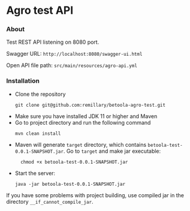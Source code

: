 # Agro test API

### About
Test REST API listening on 8080 port.

Swagger URL: `http://localhost:8080/swagger-ui.html`

Open API file path: `src/main/resources/agro-api.yml`

### Installation

* Clone the repository
    ```shell
    git clone git@github.com:remillary/betoola-agro-test.git
    ```
* Make sure you have installed JDK 11 or higher and Maven
* Go to project directory and run the following command
    ```shell
    mvn clean install
    ```
* Maven will generate `target` directory, which contains 
  `betoola-test-0.0.1-SNAPSHOT.jar`. Go to `target`
  and make jar executable:
  ```shell
    chmod +x betoola-test-0.0.1-SNAPSHOT.jar
  ```
* Start the server:
    ```shell
    java -jar betoola-test-0.0.1-SNAPSHOT.jar
    ```

If you have some problems with project building, use compiled jar in the directory
`__if_cannot_compile_jar`.
